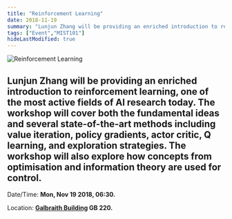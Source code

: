 ```yaml
---
title: "Reinforcement Learning"
date: 2018-11-19
summary: "Lunjun Zhang will be providing an enriched introduction to reinforcement learning, one of the most active fields of AI research today. The workshop will cover both the fundamental ideas and several state-of-the-art methods including value iteration, policy gradients, actor critic, Q learning, and exploration strategies. The workshop will also explore how concepts from optimisation and information theory are used for control."
tags: ["Event","MIST101"]
hideLastModified: true
---
```


![Reinforcement Learning](https://drive.google.com/u/0/uc?id=1vLkYN0xR9y7KH0dOcyTmAuB_gXC3JrKa)

Lunjun Zhang will be providing an enriched introduction to reinforcement learning, one of the most active fields of AI research today. The workshop will cover both the fundamental ideas and several state-of-the-art methods including value iteration, policy gradients, actor critic, Q learning, and exploration strategies. The workshop will also explore how concepts from optimisation and information theory are used for control.
---
Date/Time: **Mon, Nov 19 2018, 06:30.**

Location: **[Galbraith Building](http://map.utoronto.ca/utsg/building/070) GB 220.**
